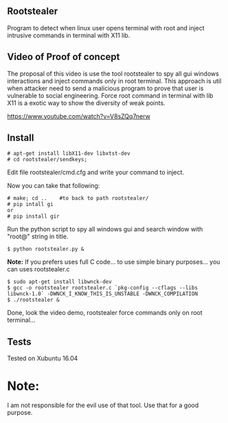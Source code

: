 ## Rootstealer
Program to detect when linux user opens terminal with root and inject intrusive commands in terminal with X11 lib.

## Video of Proof of concept

The proposal of this video is use the tool rootstealer to spy all gui windows interactions and inject commands only in root terminal. This approach is util when attacker need to send a malicious program to prove that user  is vulnerable  to social  engineering. Force root command in terminal with lib X11 is a exotic way to show the diversity of weak points.

https://www.youtube.com/watch?v=V8sZQq7nerw

## Install

```
# apt-get install libX11-dev libxtst-dev
# cd rootstealer/sendkeys; 
```

Edit file rootstealer/cmd.cfg and write your command to inject.

Now you can take that following:

```
# make; cd ..    #to back to path rootstealer/ 
# pip intall gi
or
# pip install gir
```
Run the python script to spy all windows gui and search window with "root@" string in title.

```
$ python rootstealer.py &
```

**Note:**
If you prefers uses full  C code... to use  simple binary purposes... you can  uses  rootstealer.c
```
$ sudo apt-get install libwnck-dev
$ gcc -o rootstealer rootstealer.c `pkg-config --cflags --libs libwnck-1.0` -DWNCK_I_KNOW_THIS_IS_UNSTABLE -DWNCK_COMPILATION
$ ./rootstealer &
```
Done, look the video demo, rootstealer force commands only on root terminal...



## Tests

Tested on Xubuntu 16.04

# Note:

I am not responsible for the evil use of that tool. Use that for a good purpose.
